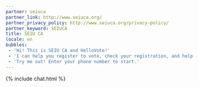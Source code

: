 ```yaml
---
partner: seiuca
partner_link: http://www.seiuca.org/
partner_privacy_policy: http://www.seiuca.org/privacy-policy/
partner_keyword: SEIUCA
title: SEIU CA
locale: en
bubbles:
 - 'Hi! This is SEIU CA and HelloVote!'
 - 'I can help you register to vote, check your registration, and help your friends register'
 - 'Try me out! Enter your phone number to start.'
---
```

{% include chat.html %}


